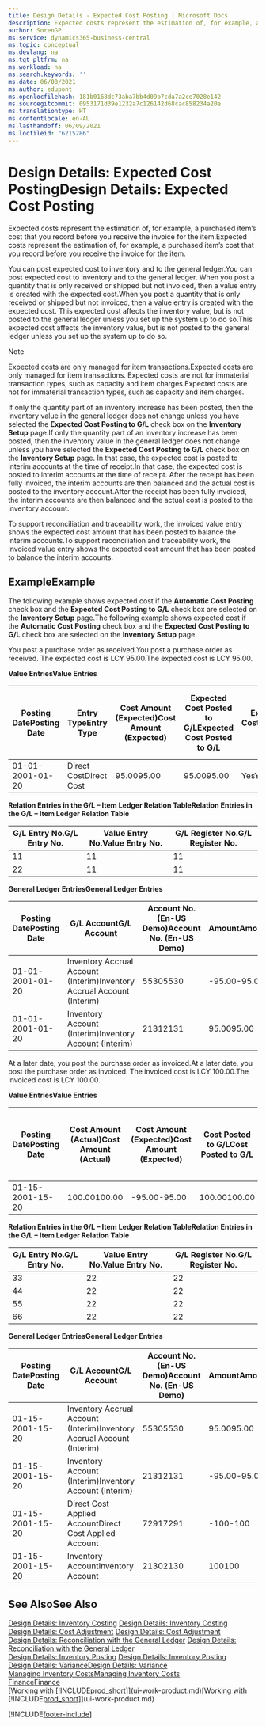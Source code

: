 ```yaml
---
title: Design Details - Expected Cost Posting | Microsoft Docs
description: Expected costs represent the estimation of, for example, a purchased item’s cost that you record before you receive the invoice for the item.
author: SorenGP
ms.service: dynamics365-business-central
ms.topic: conceptual
ms.devlang: na
ms.tgt_pltfrm: na
ms.workload: na
ms.search.keywords: ''
ms.date: 06/08/2021
ms.author: edupont
ms.openlocfilehash: 181b0168dc73aba7bb4d09b7cda7a2ce7028e142
ms.sourcegitcommit: 0953171d39e1232a7c126142d68cac858234a20e
ms.translationtype: HT
ms.contentlocale: en-AU
ms.lasthandoff: 06/09/2021
ms.locfileid: "6215286"
---
```

# <a name="design-details-expected-cost-posting"></a><span data-ttu-id="0e7bf-103">Design Details: Expected Cost Posting</span><span class="sxs-lookup"><span data-stu-id="0e7bf-103">Design Details: Expected Cost Posting</span></span>
<span data-ttu-id="0e7bf-104">Expected costs represent the estimation of, for example, a purchased item’s cost that you record before you receive the invoice for the item.</span><span class="sxs-lookup"><span data-stu-id="0e7bf-104">Expected costs represent the estimation of, for example, a purchased item’s cost that you record before you receive the invoice for the item.</span></span>  

 <span data-ttu-id="0e7bf-105">You can post expected cost to inventory and to the general ledger.</span><span class="sxs-lookup"><span data-stu-id="0e7bf-105">You can post expected cost to inventory and to the general ledger.</span></span> <span data-ttu-id="0e7bf-106">When you post a quantity that is only received or shipped but not invoiced, then a value entry is created with the expected cost.</span><span class="sxs-lookup"><span data-stu-id="0e7bf-106">When you post a quantity that is only received or shipped but not invoiced, then a value entry is created with the expected cost.</span></span> <span data-ttu-id="0e7bf-107">This expected cost affects the inventory value, but is not posted to the general ledger unless you set up the system up to do so.</span><span class="sxs-lookup"><span data-stu-id="0e7bf-107">This expected cost affects the inventory value, but is not posted to the general ledger unless you set up the system up to do so.</span></span>  

> [!NOTE]  
>  <span data-ttu-id="0e7bf-108">Expected costs are only managed for item transactions.</span><span class="sxs-lookup"><span data-stu-id="0e7bf-108">Expected costs are only managed for item transactions.</span></span> <span data-ttu-id="0e7bf-109">Expected costs are not for immaterial transaction types, such as capacity and item charges.</span><span class="sxs-lookup"><span data-stu-id="0e7bf-109">Expected costs are not for immaterial transaction types, such as capacity and item charges.</span></span>  

 <span data-ttu-id="0e7bf-110">If only the quantity part of an inventory increase has been posted, then the inventory value in the general ledger does not change unless you have selected the **Expected Cost Posting to G/L** check box on the **Inventory Setup** page.</span><span class="sxs-lookup"><span data-stu-id="0e7bf-110">If only the quantity part of an inventory increase has been posted, then the inventory value in the general ledger does not change unless you have selected the **Expected Cost Posting to G/L** check box on the **Inventory Setup** page.</span></span> <span data-ttu-id="0e7bf-111">In that case, the expected cost is posted to interim accounts at the time of receipt.</span><span class="sxs-lookup"><span data-stu-id="0e7bf-111">In that case, the expected cost is posted to interim accounts at the time of receipt.</span></span> <span data-ttu-id="0e7bf-112">After the receipt has been fully invoiced, the interim accounts are then balanced and the actual cost is posted to the inventory account.</span><span class="sxs-lookup"><span data-stu-id="0e7bf-112">After the receipt has been fully invoiced, the interim accounts are then balanced and the actual cost is posted to the inventory account.</span></span>  

 <span data-ttu-id="0e7bf-113">To support reconciliation and traceability work, the invoiced value entry shows the expected cost amount that has been posted to balance the interim accounts.</span><span class="sxs-lookup"><span data-stu-id="0e7bf-113">To support reconciliation and traceability work, the invoiced value entry shows the expected cost amount that has been posted to balance the interim accounts.</span></span>  

## <a name="example"></a><span data-ttu-id="0e7bf-114">Example</span><span class="sxs-lookup"><span data-stu-id="0e7bf-114">Example</span></span>  
 <span data-ttu-id="0e7bf-115">The following example shows expected cost if the **Automatic Cost Posting** check box and the **Expected Cost Posting to G/L** check box are selected on the **Inventory Setup** page.</span><span class="sxs-lookup"><span data-stu-id="0e7bf-115">The following example shows expected cost if the **Automatic Cost Posting** check box and the **Expected Cost Posting to G/L** check box are selected on the **Inventory Setup** page.</span></span>  

 <span data-ttu-id="0e7bf-116">You post a purchase order as received.</span><span class="sxs-lookup"><span data-stu-id="0e7bf-116">You post a purchase order as received.</span></span> <span data-ttu-id="0e7bf-117">The expected cost is LCY 95.00.</span><span class="sxs-lookup"><span data-stu-id="0e7bf-117">The expected cost is LCY 95.00.</span></span>  

 <span data-ttu-id="0e7bf-118">**Value Entries**</span><span class="sxs-lookup"><span data-stu-id="0e7bf-118">**Value Entries**</span></span>  

|<span data-ttu-id="0e7bf-119">Posting Date</span><span class="sxs-lookup"><span data-stu-id="0e7bf-119">Posting Date</span></span>|<span data-ttu-id="0e7bf-120">Entry Type</span><span class="sxs-lookup"><span data-stu-id="0e7bf-120">Entry Type</span></span>|<span data-ttu-id="0e7bf-121">Cost Amount (Expected)</span><span class="sxs-lookup"><span data-stu-id="0e7bf-121">Cost Amount (Expected)</span></span>|<span data-ttu-id="0e7bf-122">Expected Cost Posted to G/L</span><span class="sxs-lookup"><span data-stu-id="0e7bf-122">Expected Cost Posted to G/L</span></span>|<span data-ttu-id="0e7bf-123">Expected Cost</span><span class="sxs-lookup"><span data-stu-id="0e7bf-123">Expected Cost</span></span>|<span data-ttu-id="0e7bf-124">Item Ledger Entry No.</span><span class="sxs-lookup"><span data-stu-id="0e7bf-124">Item Ledger Entry No.</span></span>|<span data-ttu-id="0e7bf-125">Entry No.</span><span class="sxs-lookup"><span data-stu-id="0e7bf-125">Entry No.</span></span>|  
|------------------|----------------|------------------------------|----------------------------------|-------------------|---------------------------|---------------|  
|<span data-ttu-id="0e7bf-126">01-01-20</span><span class="sxs-lookup"><span data-stu-id="0e7bf-126">01-01-20</span></span>|<span data-ttu-id="0e7bf-127">Direct Cost</span><span class="sxs-lookup"><span data-stu-id="0e7bf-127">Direct Cost</span></span>|<span data-ttu-id="0e7bf-128">95.00</span><span class="sxs-lookup"><span data-stu-id="0e7bf-128">95.00</span></span>|<span data-ttu-id="0e7bf-129">95.00</span><span class="sxs-lookup"><span data-stu-id="0e7bf-129">95.00</span></span>|<span data-ttu-id="0e7bf-130">Yes</span><span class="sxs-lookup"><span data-stu-id="0e7bf-130">Yes</span></span>|<span data-ttu-id="0e7bf-131">1</span><span class="sxs-lookup"><span data-stu-id="0e7bf-131">1</span></span>|<span data-ttu-id="0e7bf-132">1</span><span class="sxs-lookup"><span data-stu-id="0e7bf-132">1</span></span>|  

 <span data-ttu-id="0e7bf-133">**Relation Entries in the G/L – Item Ledger Relation Table**</span><span class="sxs-lookup"><span data-stu-id="0e7bf-133">**Relation Entries in the G/L – Item Ledger Relation Table**</span></span>  

|<span data-ttu-id="0e7bf-134">G/L Entry No.</span><span class="sxs-lookup"><span data-stu-id="0e7bf-134">G/L Entry No.</span></span>|<span data-ttu-id="0e7bf-135">Value Entry No.</span><span class="sxs-lookup"><span data-stu-id="0e7bf-135">Value Entry No.</span></span>|<span data-ttu-id="0e7bf-136">G/L Register No.</span><span class="sxs-lookup"><span data-stu-id="0e7bf-136">G/L Register No.</span></span>|  
|--------------------|---------------------|-----------------------|  
|<span data-ttu-id="0e7bf-137">1</span><span class="sxs-lookup"><span data-stu-id="0e7bf-137">1</span></span>|<span data-ttu-id="0e7bf-138">1</span><span class="sxs-lookup"><span data-stu-id="0e7bf-138">1</span></span>|<span data-ttu-id="0e7bf-139">1</span><span class="sxs-lookup"><span data-stu-id="0e7bf-139">1</span></span>|  
|<span data-ttu-id="0e7bf-140">2</span><span class="sxs-lookup"><span data-stu-id="0e7bf-140">2</span></span>|<span data-ttu-id="0e7bf-141">1</span><span class="sxs-lookup"><span data-stu-id="0e7bf-141">1</span></span>|<span data-ttu-id="0e7bf-142">1</span><span class="sxs-lookup"><span data-stu-id="0e7bf-142">1</span></span>|  

 <span data-ttu-id="0e7bf-143">**General Ledger Entries**</span><span class="sxs-lookup"><span data-stu-id="0e7bf-143">**General Ledger Entries**</span></span>  

|<span data-ttu-id="0e7bf-144">Posting Date</span><span class="sxs-lookup"><span data-stu-id="0e7bf-144">Posting Date</span></span>|<span data-ttu-id="0e7bf-145">G/L Account</span><span class="sxs-lookup"><span data-stu-id="0e7bf-145">G/L Account</span></span>|<span data-ttu-id="0e7bf-146">Account No. (En-US Demo)</span><span class="sxs-lookup"><span data-stu-id="0e7bf-146">Account No. (En-US Demo)</span></span>|<span data-ttu-id="0e7bf-147">Amount</span><span class="sxs-lookup"><span data-stu-id="0e7bf-147">Amount</span></span>|<span data-ttu-id="0e7bf-148">Entry No.</span><span class="sxs-lookup"><span data-stu-id="0e7bf-148">Entry No.</span></span>|  
|------------------|------------------|---------------------------------|------------|---------------|  
|<span data-ttu-id="0e7bf-149">01-01-20</span><span class="sxs-lookup"><span data-stu-id="0e7bf-149">01-01-20</span></span>|<span data-ttu-id="0e7bf-150">Inventory Accrual Account (Interim)</span><span class="sxs-lookup"><span data-stu-id="0e7bf-150">Inventory Accrual Account (Interim)</span></span>|<span data-ttu-id="0e7bf-151">5530</span><span class="sxs-lookup"><span data-stu-id="0e7bf-151">5530</span></span>|<span data-ttu-id="0e7bf-152">-95.00</span><span class="sxs-lookup"><span data-stu-id="0e7bf-152">-95.00</span></span>|<span data-ttu-id="0e7bf-153">2</span><span class="sxs-lookup"><span data-stu-id="0e7bf-153">2</span></span>|  
|<span data-ttu-id="0e7bf-154">01-01-20</span><span class="sxs-lookup"><span data-stu-id="0e7bf-154">01-01-20</span></span>|<span data-ttu-id="0e7bf-155">Inventory Account (Interim)</span><span class="sxs-lookup"><span data-stu-id="0e7bf-155">Inventory Account (Interim)</span></span>|<span data-ttu-id="0e7bf-156">2131</span><span class="sxs-lookup"><span data-stu-id="0e7bf-156">2131</span></span>|<span data-ttu-id="0e7bf-157">95.00</span><span class="sxs-lookup"><span data-stu-id="0e7bf-157">95.00</span></span>|<span data-ttu-id="0e7bf-158">1</span><span class="sxs-lookup"><span data-stu-id="0e7bf-158">1</span></span>|  

 <span data-ttu-id="0e7bf-159">At a later date, you post the purchase order as invoiced.</span><span class="sxs-lookup"><span data-stu-id="0e7bf-159">At a later date, you post the purchase order as invoiced.</span></span> <span data-ttu-id="0e7bf-160">The invoiced cost is LCY 100.00.</span><span class="sxs-lookup"><span data-stu-id="0e7bf-160">The invoiced cost is LCY 100.00.</span></span>  

 <span data-ttu-id="0e7bf-161">**Value Entries**</span><span class="sxs-lookup"><span data-stu-id="0e7bf-161">**Value Entries**</span></span>  

|<span data-ttu-id="0e7bf-162">Posting Date</span><span class="sxs-lookup"><span data-stu-id="0e7bf-162">Posting Date</span></span>|<span data-ttu-id="0e7bf-163">Cost Amount (Actual)</span><span class="sxs-lookup"><span data-stu-id="0e7bf-163">Cost Amount (Actual)</span></span>|<span data-ttu-id="0e7bf-164">Cost Amount (Expected)</span><span class="sxs-lookup"><span data-stu-id="0e7bf-164">Cost Amount (Expected)</span></span>|<span data-ttu-id="0e7bf-165">Cost Posted to G/L</span><span class="sxs-lookup"><span data-stu-id="0e7bf-165">Cost Posted to G/L</span></span>|<span data-ttu-id="0e7bf-166">Expected Cost</span><span class="sxs-lookup"><span data-stu-id="0e7bf-166">Expected Cost</span></span>|<span data-ttu-id="0e7bf-167">Item Ledger Entry No.</span><span class="sxs-lookup"><span data-stu-id="0e7bf-167">Item Ledger Entry No.</span></span>|<span data-ttu-id="0e7bf-168">Entry No.</span><span class="sxs-lookup"><span data-stu-id="0e7bf-168">Entry No.</span></span>|  
|------------------|----------------------------|------------------------------|-------------------------|-------------------|---------------------------|---------------|  
|<span data-ttu-id="0e7bf-169">01-15-20</span><span class="sxs-lookup"><span data-stu-id="0e7bf-169">01-15-20</span></span>|<span data-ttu-id="0e7bf-170">100.00</span><span class="sxs-lookup"><span data-stu-id="0e7bf-170">100.00</span></span>|<span data-ttu-id="0e7bf-171">-95.00</span><span class="sxs-lookup"><span data-stu-id="0e7bf-171">-95.00</span></span>|<span data-ttu-id="0e7bf-172">100.00</span><span class="sxs-lookup"><span data-stu-id="0e7bf-172">100.00</span></span>|<span data-ttu-id="0e7bf-173">No</span><span class="sxs-lookup"><span data-stu-id="0e7bf-173">No</span></span>|<span data-ttu-id="0e7bf-174">1</span><span class="sxs-lookup"><span data-stu-id="0e7bf-174">1</span></span>|<span data-ttu-id="0e7bf-175">2</span><span class="sxs-lookup"><span data-stu-id="0e7bf-175">2</span></span>|  

 <span data-ttu-id="0e7bf-176">**Relation Entries in the G/L – Item Ledger Relation Table**</span><span class="sxs-lookup"><span data-stu-id="0e7bf-176">**Relation Entries in the G/L – Item Ledger Relation Table**</span></span>  

|<span data-ttu-id="0e7bf-177">G/L Entry No.</span><span class="sxs-lookup"><span data-stu-id="0e7bf-177">G/L Entry No.</span></span>|<span data-ttu-id="0e7bf-178">Value Entry No.</span><span class="sxs-lookup"><span data-stu-id="0e7bf-178">Value Entry No.</span></span>|<span data-ttu-id="0e7bf-179">G/L Register No.</span><span class="sxs-lookup"><span data-stu-id="0e7bf-179">G/L Register No.</span></span>|  
|--------------------|---------------------|-----------------------|  
|<span data-ttu-id="0e7bf-180">3</span><span class="sxs-lookup"><span data-stu-id="0e7bf-180">3</span></span>|<span data-ttu-id="0e7bf-181">2</span><span class="sxs-lookup"><span data-stu-id="0e7bf-181">2</span></span>|<span data-ttu-id="0e7bf-182">2</span><span class="sxs-lookup"><span data-stu-id="0e7bf-182">2</span></span>|  
|<span data-ttu-id="0e7bf-183">4</span><span class="sxs-lookup"><span data-stu-id="0e7bf-183">4</span></span>|<span data-ttu-id="0e7bf-184">2</span><span class="sxs-lookup"><span data-stu-id="0e7bf-184">2</span></span>|<span data-ttu-id="0e7bf-185">2</span><span class="sxs-lookup"><span data-stu-id="0e7bf-185">2</span></span>|  
|<span data-ttu-id="0e7bf-186">5</span><span class="sxs-lookup"><span data-stu-id="0e7bf-186">5</span></span>|<span data-ttu-id="0e7bf-187">2</span><span class="sxs-lookup"><span data-stu-id="0e7bf-187">2</span></span>|<span data-ttu-id="0e7bf-188">2</span><span class="sxs-lookup"><span data-stu-id="0e7bf-188">2</span></span>|  
|<span data-ttu-id="0e7bf-189">6</span><span class="sxs-lookup"><span data-stu-id="0e7bf-189">6</span></span>|<span data-ttu-id="0e7bf-190">2</span><span class="sxs-lookup"><span data-stu-id="0e7bf-190">2</span></span>|<span data-ttu-id="0e7bf-191">2</span><span class="sxs-lookup"><span data-stu-id="0e7bf-191">2</span></span>|  

 <span data-ttu-id="0e7bf-192">**General Ledger Entries**</span><span class="sxs-lookup"><span data-stu-id="0e7bf-192">**General Ledger Entries**</span></span>  

|<span data-ttu-id="0e7bf-193">Posting Date</span><span class="sxs-lookup"><span data-stu-id="0e7bf-193">Posting Date</span></span>|<span data-ttu-id="0e7bf-194">G/L Account</span><span class="sxs-lookup"><span data-stu-id="0e7bf-194">G/L Account</span></span>|<span data-ttu-id="0e7bf-195">Account No. (En-US Demo)</span><span class="sxs-lookup"><span data-stu-id="0e7bf-195">Account No. (En-US Demo)</span></span>|<span data-ttu-id="0e7bf-196">Amount</span><span class="sxs-lookup"><span data-stu-id="0e7bf-196">Amount</span></span>|<span data-ttu-id="0e7bf-197">Entry No.</span><span class="sxs-lookup"><span data-stu-id="0e7bf-197">Entry No.</span></span>|  
|------------------|------------------|---------------------------------|------------|---------------|  
|<span data-ttu-id="0e7bf-198">01-15-20</span><span class="sxs-lookup"><span data-stu-id="0e7bf-198">01-15-20</span></span>|<span data-ttu-id="0e7bf-199">Inventory Accrual Account (Interim)</span><span class="sxs-lookup"><span data-stu-id="0e7bf-199">Inventory Accrual Account (Interim)</span></span>|<span data-ttu-id="0e7bf-200">5530</span><span class="sxs-lookup"><span data-stu-id="0e7bf-200">5530</span></span>|<span data-ttu-id="0e7bf-201">95.00</span><span class="sxs-lookup"><span data-stu-id="0e7bf-201">95.00</span></span>|<span data-ttu-id="0e7bf-202">4</span><span class="sxs-lookup"><span data-stu-id="0e7bf-202">4</span></span>|  
|<span data-ttu-id="0e7bf-203">01-15-20</span><span class="sxs-lookup"><span data-stu-id="0e7bf-203">01-15-20</span></span>|<span data-ttu-id="0e7bf-204">Inventory Account (Interim)</span><span class="sxs-lookup"><span data-stu-id="0e7bf-204">Inventory Account (Interim)</span></span>|<span data-ttu-id="0e7bf-205">2131</span><span class="sxs-lookup"><span data-stu-id="0e7bf-205">2131</span></span>|<span data-ttu-id="0e7bf-206">-95.00</span><span class="sxs-lookup"><span data-stu-id="0e7bf-206">-95.00</span></span>|<span data-ttu-id="0e7bf-207">3</span><span class="sxs-lookup"><span data-stu-id="0e7bf-207">3</span></span>|  
|<span data-ttu-id="0e7bf-208">01-15-20</span><span class="sxs-lookup"><span data-stu-id="0e7bf-208">01-15-20</span></span>|<span data-ttu-id="0e7bf-209">Direct Cost Applied Account</span><span class="sxs-lookup"><span data-stu-id="0e7bf-209">Direct Cost Applied Account</span></span>|<span data-ttu-id="0e7bf-210">7291</span><span class="sxs-lookup"><span data-stu-id="0e7bf-210">7291</span></span>|<span data-ttu-id="0e7bf-211">-100</span><span class="sxs-lookup"><span data-stu-id="0e7bf-211">-100</span></span>|<span data-ttu-id="0e7bf-212">6</span><span class="sxs-lookup"><span data-stu-id="0e7bf-212">6</span></span>|  
|<span data-ttu-id="0e7bf-213">01-15-20</span><span class="sxs-lookup"><span data-stu-id="0e7bf-213">01-15-20</span></span>|<span data-ttu-id="0e7bf-214">Inventory Account</span><span class="sxs-lookup"><span data-stu-id="0e7bf-214">Inventory Account</span></span>|<span data-ttu-id="0e7bf-215">2130</span><span class="sxs-lookup"><span data-stu-id="0e7bf-215">2130</span></span>|<span data-ttu-id="0e7bf-216">100</span><span class="sxs-lookup"><span data-stu-id="0e7bf-216">100</span></span>|<span data-ttu-id="0e7bf-217">5</span><span class="sxs-lookup"><span data-stu-id="0e7bf-217">5</span></span>|  

## <a name="see-also"></a><span data-ttu-id="0e7bf-218">See Also</span><span class="sxs-lookup"><span data-stu-id="0e7bf-218">See Also</span></span>
 <span data-ttu-id="0e7bf-219">[Design Details: Inventory Costing](design-details-inventory-costing.md) </span><span class="sxs-lookup"><span data-stu-id="0e7bf-219">[Design Details: Inventory Costing](design-details-inventory-costing.md) </span></span>  
 <span data-ttu-id="0e7bf-220">[Design Details: Cost Adjustment](design-details-cost-adjustment.md) </span><span class="sxs-lookup"><span data-stu-id="0e7bf-220">[Design Details: Cost Adjustment](design-details-cost-adjustment.md) </span></span>  
 <span data-ttu-id="0e7bf-221">[Design Details: Reconciliation with the General Ledger](design-details-reconciliation-with-the-general-ledger.md) </span><span class="sxs-lookup"><span data-stu-id="0e7bf-221">[Design Details: Reconciliation with the General Ledger](design-details-reconciliation-with-the-general-ledger.md) </span></span>  
 <span data-ttu-id="0e7bf-222">[Design Details: Inventory Posting](design-details-inventory-posting.md) </span><span class="sxs-lookup"><span data-stu-id="0e7bf-222">[Design Details: Inventory Posting](design-details-inventory-posting.md) </span></span>  
 [<span data-ttu-id="0e7bf-223">Design Details: Variance</span><span class="sxs-lookup"><span data-stu-id="0e7bf-223">Design Details: Variance</span></span>](design-details-variance.md)  
 [<span data-ttu-id="0e7bf-224">Managing Inventory Costs</span><span class="sxs-lookup"><span data-stu-id="0e7bf-224">Managing Inventory Costs</span></span>](finance-manage-inventory-costs.md)  
 [<span data-ttu-id="0e7bf-225">Finance</span><span class="sxs-lookup"><span data-stu-id="0e7bf-225">Finance</span></span>](finance.md)  
 <span data-ttu-id="0e7bf-226">[Working with [!INCLUDE[prod_short](includes/prod_short.md)]](ui-work-product.md)</span><span class="sxs-lookup"><span data-stu-id="0e7bf-226">[Working with [!INCLUDE[prod_short](includes/prod_short.md)]](ui-work-product.md)</span></span>


[!INCLUDE[footer-include](includes/footer-banner.md)]